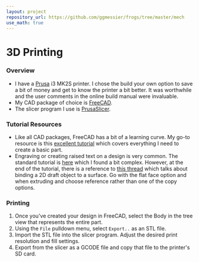 ```yaml
---
layout: project
repository_url: https://github.com/ggmessier/frogs/tree/master/mech
use_math: true
---
```


# 3D Printing 

### Overview
- I have a [Prusa](http://prusa3d.com) i3 MK2S printer.  I chose the build your own option to save a bit of money and get to know the printer a bit better.  It was worthwhile and the user comments in the online build manual were invaluable.
- My CAD package of choice is [FreeCAD](https://www.freecadweb.org).
- The slicer program I use is [PrusaSlicer](https://www.prusa3d.com/prusaslicer/).

### Tutorial Resources

- Like all CAD packages, FreeCAD has a bit of a learning curve.  My go-to resource is this [excellent tutorial](https://wiki.freecadweb.org/Basic_Part_Design_Tutorial_017) which covers everything I need to create a basic part.
- Engraving or creating raised text on a design is very common.  The standard tutorial is [here](https://wiki.freecadweb.org/Draft_ShapeString_tutorial) which I found a bit complex.  However, at the end of the tutorial, there is a reference to [this thread](https://forum.freecadweb.org/viewtopic.php?f=3&t=36623) which talks about binding a 2D draft object to a surface.  Go with the flat face option and when extruding and choose reference rather than one of the copy options.


### Printing
1. Once you've created your design in FreeCAD, select the Body in the tree view that represents the entire part.
1. Using the `File` pulldown menu, select `Export..` as an STL file.
1. Import the STL file into the slicer program.  Adjust the desired print resolution and fill settings.
1. Export from the slicer as a GCODE file and copy that file to the printer's SD card.





